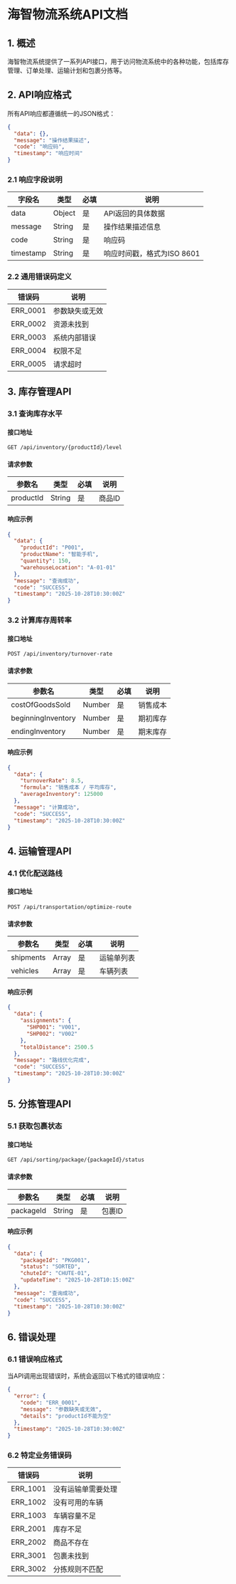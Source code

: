 # 海智物流系统API文档

## 1. 概述

海智物流系统提供了一系列API接口，用于访问物流系统中的各种功能，包括库存管理、订单处理、运输计划和包裹分拣等。

## 2. API响应格式

所有API响应都遵循统一的JSON格式：

```json
{
  "data": {},
  "message": "操作结果描述",
  "code": "响应码",
  "timestamp": "响应时间"
}
```

### 2.1 响应字段说明

| 字段名 | 类型 | 必填 | 说明 |
|--------|------|------|------|
| data | Object | 是 | API返回的具体数据 |
| message | String | 是 | 操作结果描述信息 |
| code | String | 是 | 响应码 |
| timestamp | String | 是 | 响应时间戳，格式为ISO 8601 |

### 2.2 通用错误码定义

| 错误码 | 说明 |
|--------|------|
| ERR_0001 | 参数缺失或无效 |
| ERR_0002 | 资源未找到 |
| ERR_0003 | 系统内部错误 |
| ERR_0004 | 权限不足 |
| ERR_0005 | 请求超时 |

## 3. 库存管理API

### 3.1 查询库存水平

#### 接口地址
```
GET /api/inventory/{productId}/level
```

#### 请求参数
| 参数名 | 类型 | 必填 | 说明 |
|--------|------|------|------|
| productId | String | 是 | 商品ID |

#### 响应示例
```json
{
  "data": {
    "productId": "P001",
    "productName": "智能手机",
    "quantity": 150,
    "warehouseLocation": "A-01-01"
  },
  "message": "查询成功",
  "code": "SUCCESS",
  "timestamp": "2025-10-28T10:30:00Z"
}
```

### 3.2 计算库存周转率

#### 接口地址
```
POST /api/inventory/turnover-rate
```

#### 请求参数
| 参数名 | 类型 | 必填 | 说明 |
|--------|------|------|------|
| costOfGoodsSold | Number | 是 | 销售成本 |
| beginningInventory | Number | 是 | 期初库存 |
| endingInventory | Number | 是 | 期末库存 |

#### 响应示例
```json
{
  "data": {
    "turnoverRate": 8.5,
    "formula": "销售成本 / 平均库存",
    "averageInventory": 125000
  },
  "message": "计算成功",
  "code": "SUCCESS",
  "timestamp": "2025-10-28T10:30:00Z"
}
```

## 4. 运输管理API

### 4.1 优化配送路线

#### 接口地址
```
POST /api/transportation/optimize-route
```

#### 请求参数
| 参数名 | 类型 | 必填 | 说明 |
|--------|------|------|------|
| shipments | Array | 是 | 运输单列表 |
| vehicles | Array | 是 | 车辆列表 |

#### 响应示例
```json
{
  "data": {
    "assignments": {
      "SHP001": "V001",
      "SHP002": "V002"
    },
    "totalDistance": 2500.5
  },
  "message": "路线优化完成",
  "code": "SUCCESS",
  "timestamp": "2025-10-28T10:30:00Z"
}
```

## 5. 分拣管理API

### 5.1 获取包裹状态

#### 接口地址
```
GET /api/sorting/package/{packageId}/status
```

#### 请求参数
| 参数名 | 类型 | 必填 | 说明 |
|--------|------|------|------|
| packageId | String | 是 | 包裹ID |

#### 响应示例
```json
{
  "data": {
    "packageId": "PKG001",
    "status": "SORTED",
    "chuteId": "CHUTE-01",
    "updateTime": "2025-10-28T10:15:00Z"
  },
  "message": "查询成功",
  "code": "SUCCESS",
  "timestamp": "2025-10-28T10:30:00Z"
}
```

## 6. 错误处理

### 6.1 错误响应格式

当API调用出现错误时，系统会返回以下格式的错误响应：

```json
{
  "error": {
    "code": "ERR_0001",
    "message": "参数缺失或无效",
    "details": "productId不能为空"
  },
  "timestamp": "2025-10-28T10:30:00Z"
}
```

### 6.2 特定业务错误码

| 错误码 | 说明 |
|--------|------|
| ERR_1001 | 没有运输单需要处理 |
| ERR_1002 | 没有可用的车辆 |
| ERR_1003 | 车辆容量不足 |
| ERR_2001 | 库存不足 |
| ERR_2002 | 商品不存在 |
| ERR_3001 | 包裹未找到 |
| ERR_3002 | 分拣规则不匹配 |